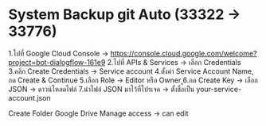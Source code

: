# System Backup git Auto (33322 -> 33776)

1.ไปที่ Google Cloud Console → https://console.cloud.google.com/welcome?project=bot-dialogflow-161e9
2.ไปที่ APIs & Services → เลือก Credentials
3.คลิก Create Credentials → Service account
4.ตั้งค่า Service Account Name, กด Create & Continue
5.เลือก Role → Editor หรือ Owner
ุุ6.กด Create Key → เลือก JSON → ดาวน์โหลดไฟล์
7.นำไฟล์ JSON มาไว้ที่โปรเจค → ตั้งชื่อเป็น your-service-account.json

Create Folder Google Drive
Manage access -> can edit
